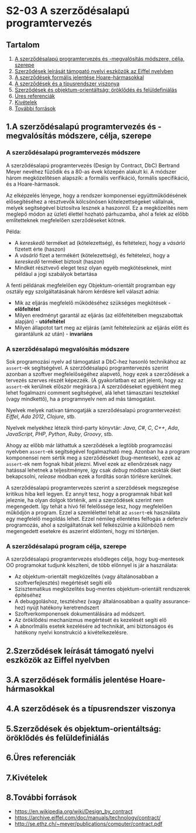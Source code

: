 S2-03 A szerződésalapú programtervezés
=======================================
Tartalom
---------------------------------------

1. [A szerződésalapú programtervezés és -megvalósítás módszere, célja, szerepe](#chapter01)
2. [Szerződések leírását támogató nyelvi eszközök az Eiffel nyelvben](#chapter02)
3. [A szerződések formális jelentése Hoare-hármasokkal](#chapter03)
4. [A szerződések és a típusrendszer viszonya](#chapter04)
5. [Szerződések és objektum-orientáltság: öröklődés és felüldefiniálás](#chapter05)
6. [Üres referenciák](#chapter06)
7. [Kivételek](#chapter07)
8. [További források](#references)

1.A szerződésalapú programtervezés és -megvalósítás módszere, célja, szerepe <a name="#chapter01"></a>
---------------------------------------

### A szerződésalapú programtervezés módszere
A szerződésalapú programtervezés (Design by Contract, DbC) Bertrand Meyer nevéhez fűződik és a 80-as évek közepén
 alakult ki. A módszer három megközelítésen alapszik: a formális verifikáció, formális specifikáció, és a Hoare-hármasok.

Az elképzelés lényege, hogy a rendszer komponensei együttműködésének elősegítéséhez a résztvevők kölcsönösen
kötelezettségeket vállalnak, melyek segítségével biztosítva lesznek a haszonról. Ez a megközelítés nem meglepő módon az
üzleti élettel hozható párhuzamba, ahol a felek az előbb említetteknek megfelelően szerződéseket kötnek.

Példa:

* A _kereskedő_ terméket ad (kötelezettség), és  feltételezi, hogy a _vásárló_ fizetett érte (haszon)
* A _vásárló_ fizet a termékért (kötelezettség), és feltételezi, hogy a _kereskedő_ terméket biztosít (haszon)
* Mindkét résztvevő eleget tesz olyan egyéb megkötéseknek, mint például a jogi szabályok betartása

A fenti példának megfelelően egy Objektum-orientált programban egy osztály egy szolgáltatásának három kérdésre kell
választ adnia:

* Mik az eljárás megfelelő működéséhez szükséges megkötések - **előfeltétel**
* Milyen eredményt garantál az eljárás (az előfeltételben megszabottak alapján) - **utófeltétel**
* Milyen állapotot tart meg az eljárás (amit feltételezünk az eljárás előtt és garantálunk az után) - **invariáns**

### A szerződésalapú megvalósítás módszere
Sok programozási nyelv ad támogatást a DbC-hez hasonló technikához az `assert`-ek segítségével. A szerződésalapú
programtervezés szerint azonban a szoftver megfelelőségéhez alapvető, hogy ezek a szerződések a tervezés szerves részét
képezzék. (A gyakorlatban ez azt jelenti, hogy az `assert`-ek kerülnek először megírásra.) A szerződéseket egyébként
meg lehet fogalmazni comment segítségével, alá lehet támasztani tesztekkel (vagy mindkettő), ha a programnyelv nem ad
más támogatást.

Nyelvek melyek natívan támogatják a szerződésalapú programtervezést: _Eiffel_, _Ada 2012_, _Clojure_, stb.

Nyelvek melyekhez létezik third-party könyvtár: _Java_, _C#_, _C_, _C++_, _Ada_, _JavaScript_, _PHP_, _Python_, _Ruby_,
_Groovy_, stb.

Ahogy az előbb már láthattuk a szerződések a legtöbb programozási nyelvben `assert`-ek segítségével fogalmazható meg.
Azonban ha a program komponensei nem sértik meg a szerződéseket (bug-mentesek), ezek az `assert`-ek nem fognak hibát
jelezni. Mivel ezek az ellenőrzések nagy hatással lehetnek a teljesítményre, így csak _debug_ módban szokták őket
bekapcsolni, _release_ módban ezek a fordítás során törlésre kerülnek.

A szerződésalapú programtervezés szerint a szerződések megszegése kritikus hiba kell legyen. Ez annyit tesz, hogy a
programnak hibát kell jeleznie, ha olyan dolgok történik, ami a szerződések szerint nem megengedett. Így tehát a hívó
fél felelőssége lesz, hogy megfelelően működjön a program. Ezzel a szemlélettel tehát az `assert`-ek használata egy
megfelelő megoldás lehet. Ezzel némileg ellentétes felfogás a defenzív programozás, ahol a szolgáltatónak kell
felkészülnie a különböző nem megengedett esetekre és aszerint eldönteni, hogy mi történjen.

### A szerződésalapú program célja, szerepe
A szerződésalapú programtervezés elsődleges célja, hogy bug-mentesek OO programokat tudjunk készíteni, de több előnnyel
is jár a használata:
* Az objektum-orientált megközelítés (vagy általánosabban a szoftverfejlesztés) megértését segíti elő
* Szisztematikus megközelítés bug-mentes objektum-orientált rendszerek építéséhez
* A debuggoláshoz, tesztéshez (vagy általánosabban a quality assurance-hez) nyújt hatékony keretrendszert
* Szoftverkomponensek dokumentálására ad módszert.
* Az öröklődési mechanizmus megértését és kezelését segíti elő
* A abnorlmális esetek kezelésére ad technikát, ami biztonságos és hatékony nyelvi konstrukció a kivételkezelésre.

2.Szerződések leírását támogató nyelvi eszközök az Eiffel nyelvben <a name="#chapter02"></a>
---------------------------------------
3.A szerződések formális jelentése Hoare-hármasokkal <a name="#chapter03"></a>
---------------------------------------
4.A szerződések és a típusrendszer viszonya <a name="#chapter04"></a>
---------------------------------------
5.Szerződések és objektum-orientáltság: öröklődés és felüldefiniálás <a name="#chapter05"></a>
---------------------------------------
6.Üres referenciák <a name="#chapter06"></a>
---------------------------------------
7.Kivételek <a name="#chapter07"></a>
---------------------------------------
8.További források <a name="#references"></a>
---------------------------------------
* https://en.wikipedia.org/wiki/Design_by_contract
* https://archive.eiffel.com/doc/manuals/technology/contract/
* http://se.ethz.ch/~meyer/publications/computer/contract.pdf